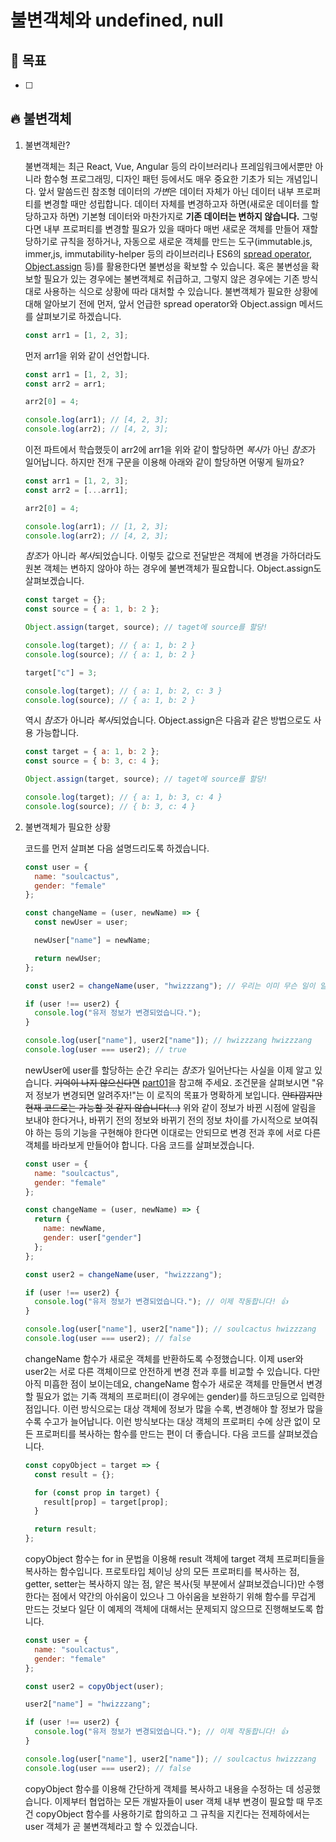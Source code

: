# 불변객체와 undefined, null

## 🤘 목표

- [ ]

####

## 🔥 불변객체

1. 불변객체란?

   불변객체는 최근 React, Vue, Angular 등의 라이브러리나 프레임워크에서뿐만 아니라 함수형 프로그래밍, 디자인 패턴 등에서도 매우 중요한 기초가 되는 개념입니다.
   앞서 말씀드린 참조형 데이터의 *가변*은 데이터 자체가 아닌 데이터 내부 프로퍼티를 변경할 때만 성립합니다.
   데이터 자체를 변경하고자 하면(새로운 데이터를 할당하고자 하면) 기본형 데이터와 마찬가지로 **기존 데이터는 변하지 않습니다.**
   그렇다면 내부 프로퍼티를 변경할 필요가 있을 때마다 매번 새로운 객체를 만들어 재할당하기로 규칙을 정하거나,
   자동으로 새로운 객체를 만드는 도구(immutable.js, immer,js, immutability-helper 등의 라이브러리나 ES6의 [spread operator](https://developer.mozilla.org/ko/docs/Web/JavaScript/Reference/Operators/Spread_syntax), [Object.assign](https://developer.mozilla.org/en-US/docs/Web/JavaScript/Reference/Global_Objects/Object/assign) 등)를 활용한다면 불변성을 확보할 수 있습니다.
   혹은 불변성을 확보할 필요가 있는 경우에는 불변객체로 취급하고, 그렇지 않은 경우에는 기존 방식대로 사용하는 식으로 상황에 따라 대처할 수 있습니다.
   불변객체가 필요한 상황에 대해 알아보기 전에 먼저, 앞서 언급한 spread operator와 Object.assign 메서드를 살펴보기로 하겠습니다.

   ```javascript
   const arr1 = [1, 2, 3];
   ```

   먼저 arr1을 위와 같이 선언합니다.

   ```javascript
   const arr1 = [1, 2, 3];
   const arr2 = arr1;

   arr2[0] = 4;

   console.log(arr1); // [4, 2, 3];
   console.log(arr2); // [4, 2, 3];
   ```

   이전 파트에서 학습했듯이 arr2에 arr1을 위와 같이 할당하면 *복사*가 아닌 *참조*가 일어납니다.
   하지만 전개 구문을 이용해 아래와 같이 할당하면 어떻게 될까요?

   ```javascript
   const arr1 = [1, 2, 3];
   const arr2 = [...arr1];

   arr2[0] = 4;

   console.log(arr1); // [1, 2, 3];
   console.log(arr2); // [4, 2, 3];
   ```

   *참조*가 아니라 *복사*되었습니다.
   이렇듯 값으로 전달받은 객체에 변경을 가하더라도 원본 객체는 변하지 않아야 하는 경우에 불변객체가 필요합니다.
   Object.assign도 살펴보겠습니다.

   ```javascript
   const target = {};
   const source = { a: 1, b: 2 };

   Object.assign(target, source); // taget에 source를 할당!

   console.log(target); // { a: 1, b: 2 }
   console.log(source); // { a: 1, b: 2 }

   target["c"] = 3;

   console.log(target); // { a: 1, b: 2, c: 3 }
   console.log(source); // { a: 1, b: 2 }
   ```

   역시 *참조*가 아니라 *복사*되었습니다.
   Object.assign은 다음과 같은 방법으로도 사용 가능합니다.

   ```javascript
   const target = { a: 1, b: 2 };
   const source = { b: 3, c: 4 };

   Object.assign(target, source); // taget에 source를 할당!

   console.log(target); // { a: 1, b: 3, c: 4 }
   console.log(source); // { b: 3, c: 4 }
   ```

2. 불변객체가 필요한 상황

   코드를 먼저 살펴본 다음 설명드리도록 하겠습니다.

   ```javascript
   const user = {
     name: "soulcactus",
     gender: "female"
   };

   const changeName = (user, newName) => {
     const newUser = user;

     newUser["name"] = newName;

     return newUser;
   };

   const user2 = changeName(user, "hwizzzang"); // 우리는 이미 무슨 일이 일어날 지 알고 있습니다! 😁

   if (user !== user2) {
     console.log("유저 정보가 변경되었습니다.");
   }

   console.log(user["name"], user2["name"]); // hwizzzang hwizzzang
   console.log(user === user2); // true
   ```

   newUser에 user를 할당하는 순간 우리는 *참조*가 일어난다는 사실을 이제 알고 있습니다.
   ~~기억이 나지 않으신다면~~ [part01](././01_week/part01/README.md)을 참고해 주세요.
   조건문을 살펴보시면 "유저 정보가 변경되면 알려주자!"는 이 로직의 목표가 명확하게 보입니다.
   ~~안타깝지만 현재 코드로는 가능할 것 같지 않습니다(...)~~
   위와 같이 정보가 바뀐 시점에 알림을 보내야 한다거나, 바뀌기 전의 정보와 바뀌기 전의 정보 차이를 가시적으로 보여줘야 하는 등의 기능을 구현해야 한다면 이대로는 안되므로 변경 전과 후에 서로 다른 객체를 바라보게 만들어야 합니다.
   다음 코드를 살펴보겠습니다.

   ```javascript
   const user = {
     name: "soulcactus",
     gender: "female"
   };

   const changeName = (user, newName) => {
     return {
       name: newName,
       gender: user["gender"]
     };
   };

   const user2 = changeName(user, "hwizzzang");

   if (user !== user2) {
     console.log("유저 정보가 변경되었습니다."); // 이제 작동합니다! 👍
   }

   console.log(user["name"], user2["name"]); // soulcactus hwizzzang
   console.log(user === user2); // false
   ```

   changeName 함수가 새로운 객체를 반환하도록 수정했습니다.
   이제 user와 user2는 서로 다른 객체이므로 안전하게 변경 전과 후를 비교할 수 있습니다.
   다만 아직 미흡한 점이 보이는데요, changeName 함수가 새로운 객체를 만들면서 변경할 필요가 없는 기족 객체의 프로퍼티(이 경우에는 gender)를 하드코딩으로 입력한 점입니다.
   이런 방식으로는 대상 객체에 정보가 많을 수록, 변경해야 할 정보가 많을 수록 수고가 늘어납니다.
   이런 방식보다는 대상 객체의 프로퍼티 수에 상관 없이 모든 프로퍼티를 복사하는 함수를 만드는 편이 더 좋습니다.
   다음 코드를 살펴보겠습니다.

   ```javascript
   const copyObject = target => {
     const result = {};

     for (const prop in target) {
       result[prop] = target[prop];
     }

     return result;
   };
   ```

   copyObject 함수는 for in 문법을 이용해 result 객체에 target 객체 프로퍼티들을 복사하는 함수입니다.
   프로토타입 체이닝 상의 모든 프로퍼티를 복사하는 점, getter, setter는 복사하지 않는 점, 얕은 복사(뒷 부분에서 살펴보겠습니다)만 수행한다는 점에서 약간의 아쉬움이 있으나
   그 아쉬움을 보완하기 위해 함수를 무겁게 만드는 것보다 일단 이 예제의 객체에 대해서는 문제되지 않으므로 진행해보도록 합니다.

   ```javascript
   const user = {
     name: "soulcactus",
     gender: "female"
   };

   const user2 = copyObject(user);

   user2["name"] = "hwizzzang";

   if (user !== user2) {
     console.log("유저 정보가 변경되었습니다."); // 이제 작동합니다! 👍
   }

   console.log(user["name"], user2["name"]); // soulcactus hwizzzang
   console.log(user === user2); // false
   ```

   copyObject 함수를 이용해 간단하게 객체를 복사하고 내용을 수정하는 데 성공했습니다.
   이제부터 협업하는 모든 개발자들이 user 객체 내부 변경이 필요할 때 무조건 copyObject 함수를 사용하기로 합의하고 그 규칙을 지킨다는 전제하에서는 user 객체가 곧 불변객체라고 할 수 있겠습니다.
